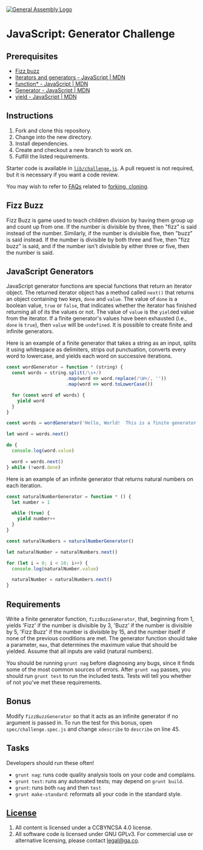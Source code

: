 [![General Assembly Logo](https://camo.githubusercontent.com/1a91b05b8f4d44b5bbfb83abac2b0996d8e26c92/687474703a2f2f692e696d6775722e636f6d2f6b6538555354712e706e67)](https://generalassemb.ly/education/web-development-immersive)

# JavaScript: Generator Challenge

## Prerequisites

-   [Fizz buzz](https://en.wikipedia.org/wiki/Fizz_buzz)
-   [Iterators and generators - JavaScript | MDN](https://developer.mozilla.org/en-US/docs/Web/JavaScript/Guide/Iterators_and_Generators)
-   [function* - JavaScript | MDN](https://developer.mozilla.org/en-US/docs/Web/JavaScript/Reference/Statements/function*)
-   [Generator - JavaScript | MDN](https://developer.mozilla.org/en-US/docs/Web/JavaScript/Reference/Global_Objects/Generator)
-   [yield - JavaScript | MDN](https://developer.mozilla.org/en-US/docs/Web/JavaScript/Reference/Operators/yield)

## Instructions

1.  Fork and clone this repository.
1.  Change into the new directory.
1.  Install dependencies.
1.  Create and checkout a new branch to work on.
1.  Fulfill the listed requirements.

Starter code is available in [`lib/challenge.js`](lib/challenge.js). A pull
request is not required, but it is necessary if you want a code review.

You may wish to refer to [FAQs](https://github.com/ga-wdi-boston/meta/wiki/)
related to [forking,
cloning](https://github.com/ga-wdi-boston/meta/wiki/ForkAndClone).

## Fizz Buzz

Fizz Buzz is game used to teach children division by having them group up and
count up from one. If the number is divisible by three, then "fizz" is said
instead of the number. Similarly, if the number is divisible five, then "buzz"
is said instead. If the number is divisible by both three and five, then "fizz
buzz" is said, and if the number isn't divisible by either three or five, then
the number is said.

## JavaScript Generators

JavaScript generator functions are special functions that return an iterator
object. The returned iterator object has a method called `next()` that returns
an object containing two keys, `done` and `value`. The value of `done` is a
boolean value, `true` or `false`, that indicates whether the iterator has
finished returning all of its the values or not. The value of `value` is the
`yield`ed value from the iterator. If a finite generator's values have been
exhausted (i.e., `done` is `true`), then `value` will be `undefined`. It is
possible to create finite and infinite generators.

Here is an example of a finite generator that takes a string as an input, splits
it using whitespace as delimiters, strips out punctuation, converts every word
to lowercase, and yields each word on successive iterations.

```javascript
const wordGenerator = function * (string) {
  const words = string.split(/\s+/)
                      .map(word => word.replace(/\W+/, ''))
                      .map(word => word.toLowerCase())

  for (const word of words) {
    yield word
  }
}

const words = wordGenerator('Hello, World!  This is a finite generator.')

let word = words.next()

do {
  console.log(word.value)

  word = words.next()
} while (!word.done)
```

Here is an example of an infinite generator that returns natural numbers on each
iteration.

```javascript
const naturalNumberGenerator = function * () {
  let number = 1

  while (true) {
    yield number++
  }
}

const naturalNumbers = naturalNumberGenerator()

let naturalNumber = naturalNumbers.next()

for (let i = 0; i < 10; i++) {
  console.log(naturalNumber.value)

  naturalNumber = naturalNumbers.next()
}
```

## Requirements

Write a finite generator function, `fizzBuzzGenerator`, that, beginning from
1, yields 'Fizz' if the number is divisible by 3, 'Buzz' if the number is
divisible by 5, 'Fizz Buzz' if the number is divisible by 15, and the number
itself if none of the previous conditions are met. The generator function should
take a parameter, `max`, that determines the maximum value that should be
yielded. Assume that all inputs are valid (natural numbers).

You should be running `grunt nag` before diagnosing any bugs, since it finds
some of the most common sources of errors. After `grunt nag` passes, you should
run `grunt test` to run the included tests. Tests will tell you whether of not
you've met these requirements.

## Bonus

Modify `fizzBuzzGenerator` so that it acts as an infinite generator if no
argument is passed in. To run the test for this bonus, open
`spec/challenge.spec.js` and change `xdescribe` to `describe` on line 45.

## Tasks

Developers should run these often!

-   `grunt nag`: runs code quality analysis tools on your code
    and complains.
-   `grunt test`: runs any automated tests; may depend on `grunt build`.
-   `grunt`: runs both `nag` and then `test`
-   `grunt make-standard`: reformats all your code in the standard style.

## [License](LICENSE)

1.  All content is licensed under a CC­BY­NC­SA 4.0 license.
1.  All software code is licensed under GNU GPLv3. For commercial use or
    alternative licensing, please contact legal@ga.co.
